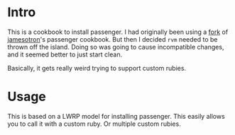 # Intro #

This is a cookbook to install passenger. I had originally been using a
[fork](https://github.com/actblue/cookbooks-jamesotron) of
[jamesotron](https://github.com/jamesotron/cookbooks)'s passenger
cookbook. But then I decided `rvm` needed to be thrown off the
island. Doing so was going to cause incompatible changes, and it
seemed better to just start clean.

Basically, it gets really weird trying to support custom rubies.


# Usage #

This is based on a LWRP model for installing passenger. This easily
allows you to call it with a custom ruby. Or multiple custom rubies.
